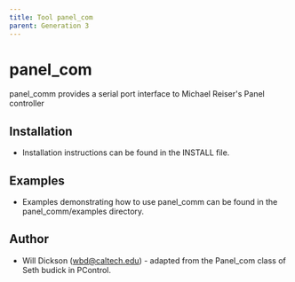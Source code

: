 ```yaml
---
title: Tool panel_com
parent: Generation 3
---
```


# panel_com

panel_comm provides a serial port interface to Michael Reiser's Panel controller
 


## Installation

- Installation instructions can be found in the INSTALL file.  

## Examples

- Examples demonstrating how to use panel_comm can be found in 
     the panel_comm/examples directory. 
     
## Author

- Will Dickson (wbd@caltech.edu) - adapted from the Panel_com class of Seth budick in PControl. 
